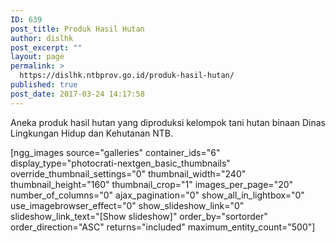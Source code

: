 ```yaml
---
ID: 639
post_title: Produk Hasil Hutan
author: dislhk
post_excerpt: ""
layout: page
permalink: >
  https://dislhk.ntbprov.go.id/produk-hasil-hutan/
published: true
post_date: 2017-03-24 14:17:58
---
```

<p style="text-align: justify;">Aneka produk hasil hutan yang diproduksi kelompok tani hutan binaan Dinas Lingkungan Hidup dan Kehutanan NTB.</p>
[ngg_images source="galleries" container_ids="6" display_type="photocrati-nextgen_basic_thumbnails" override_thumbnail_settings="0" thumbnail_width="240" thumbnail_height="160" thumbnail_crop="1" images_per_page="20" number_of_columns="0" ajax_pagination="0" show_all_in_lightbox="0" use_imagebrowser_effect="0" show_slideshow_link="0" slideshow_link_text="[Show slideshow]" order_by="sortorder" order_direction="ASC" returns="included" maximum_entity_count="500"]